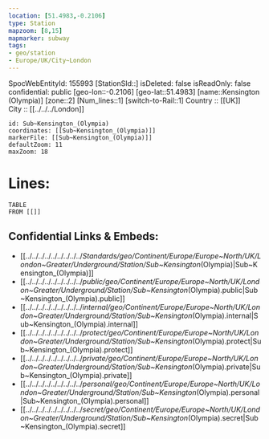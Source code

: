 ```yaml
---
location: [51.4983,-0.2106] 
type: Station 
mapzoom: [8,15] 
mapmarker: subway 
tags:
- geo/station
- Europe/UK/City~London
---
```

SpocWebEntityId: 155993
[StationSId::] 
isDeleted: false
isReadOnly: false
confidential: public
[geo-lon::-0.2106] 
[geo-lat::51.4983] 
[name::Kensington (Olympia)] 
[zone::2] 
[Num_lines::1] 
[switch-to-Rail::1] 
Country :: [[UK]]  
City :: [[../../../London]]  


```leaflet
id: Sub~Kensington_(Olympia)
coordinates: [[Sub~Kensington_(Olympia)]] 
markerFile: [[Sub~Kensington_(Olympia)]] 
defaultZoom: 11 
maxZoom: 18
```


# Lines: 
```dataview
TABLE 
FROM [[]] 
```

## Confidential Links & Embeds: 
- [[../../../../../../../../../_Standards/geo/Continent/Europe/Europe~North/UK/London~Greater/Underground/Station/Sub~Kensington_(Olympia)|Sub~Kensington_(Olympia)]] 
- [[../../../../../../../../../_public/geo/Continent/Europe/Europe~North/UK/London~Greater/Underground/Station/Sub~Kensington_(Olympia).public|Sub~Kensington_(Olympia).public]] 
- [[../../../../../../../../../_internal/geo/Continent/Europe/Europe~North/UK/London~Greater/Underground/Station/Sub~Kensington_(Olympia).internal|Sub~Kensington_(Olympia).internal]] 
- [[../../../../../../../../../_protect/geo/Continent/Europe/Europe~North/UK/London~Greater/Underground/Station/Sub~Kensington_(Olympia).protect|Sub~Kensington_(Olympia).protect]] 
- [[../../../../../../../../../_private/geo/Continent/Europe/Europe~North/UK/London~Greater/Underground/Station/Sub~Kensington_(Olympia).private|Sub~Kensington_(Olympia).private]] 
- [[../../../../../../../../../_personal/geo/Continent/Europe/Europe~North/UK/London~Greater/Underground/Station/Sub~Kensington_(Olympia).personal|Sub~Kensington_(Olympia).personal]] 
- [[../../../../../../../../../_secret/geo/Continent/Europe/Europe~North/UK/London~Greater/Underground/Station/Sub~Kensington_(Olympia).secret|Sub~Kensington_(Olympia).secret]] 
